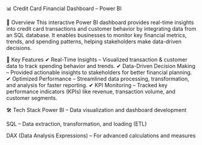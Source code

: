📊 Credit Card Financial Dashboard – Power BI

🔹 Overview
This interactive Power BI dashboard provides real-time insights into credit card transactions and customer behavior by integrating data from an SQL database. It enables businesses to monitor key financial metrics, trends, and spending patterns, helping stakeholders make data-driven decisions.

🚀 Key Features
✔ Real-Time Insights – Visualized transaction & customer data to track spending behavior and trends.
✔ Data-Driven Decision Making – Provided actionable insights to stakeholders for better financial planning.
✔ Optimized Performance – Streamlined data processing, transformation, and analysis for faster reporting.
✔ KPI Monitoring – Tracked key performance indicators (KPIs) like revenue, transaction volume, and customer segments.

🛠 Tech Stack
Power BI – Data visualization and dashboard development

SQL – Data extraction, transformation, and loading (ETL)

DAX (Data Analysis Expressions) – For advanced calculations and measures
